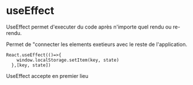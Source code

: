 # useEffect

UseEffect permet d'executer du code après n'importe quel rendu ou
re-rendu.

Permet de "connecter les elements exetieurs avec le reste de l'application.

```JS 
React.useEffect(()=>{
    window.localStorage.setItem(key, state)
  },[key, state])
```

UseEffect accepte en premier lieu


